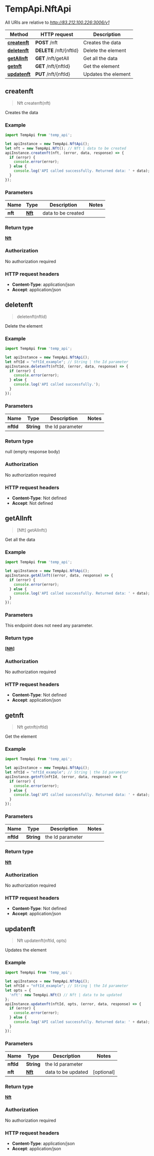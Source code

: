# TempApi.NftApi

All URIs are relative to *http://83.212.100.226:3006/v1*

Method | HTTP request | Description
------------- | ------------- | -------------
[**createnft**](NftApi.md#createnft) | **POST** /nft | Creates the data
[**deletenft**](NftApi.md#deletenft) | **DELETE** /nft/{nftId} | Delete the element
[**getAllnft**](NftApi.md#getAllnft) | **GET** /nft/getAll | Get all the data
[**getnft**](NftApi.md#getnft) | **GET** /nft/{nftId} | Get the element
[**updatenft**](NftApi.md#updatenft) | **PUT** /nft/{nftId} | Updates the element



## createnft

> Nft createnft(nft)

Creates the data

### Example

```javascript
import TempApi from 'temp_api';

let apiInstance = new TempApi.NftApi();
let nft = new TempApi.Nft(); // Nft | data to be created
apiInstance.createnft(nft, (error, data, response) => {
  if (error) {
    console.error(error);
  } else {
    console.log('API called successfully. Returned data: ' + data);
  }
});
```

### Parameters


Name | Type | Description  | Notes
------------- | ------------- | ------------- | -------------
 **nft** | [**Nft**](Nft.md)| data to be created | 

### Return type

[**Nft**](Nft.md)

### Authorization

No authorization required

### HTTP request headers

- **Content-Type**: application/json
- **Accept**: application/json


## deletenft

> deletenft(nftId)

Delete the element

### Example

```javascript
import TempApi from 'temp_api';

let apiInstance = new TempApi.NftApi();
let nftId = "nftId_example"; // String | the Id parameter
apiInstance.deletenft(nftId, (error, data, response) => {
  if (error) {
    console.error(error);
  } else {
    console.log('API called successfully.');
  }
});
```

### Parameters


Name | Type | Description  | Notes
------------- | ------------- | ------------- | -------------
 **nftId** | **String**| the Id parameter | 

### Return type

null (empty response body)

### Authorization

No authorization required

### HTTP request headers

- **Content-Type**: Not defined
- **Accept**: Not defined


## getAllnft

> [Nft] getAllnft()

Get all the data

### Example

```javascript
import TempApi from 'temp_api';

let apiInstance = new TempApi.NftApi();
apiInstance.getAllnft((error, data, response) => {
  if (error) {
    console.error(error);
  } else {
    console.log('API called successfully. Returned data: ' + data);
  }
});
```

### Parameters

This endpoint does not need any parameter.

### Return type

[**[Nft]**](Nft.md)

### Authorization

No authorization required

### HTTP request headers

- **Content-Type**: Not defined
- **Accept**: application/json


## getnft

> Nft getnft(nftId)

Get the element

### Example

```javascript
import TempApi from 'temp_api';

let apiInstance = new TempApi.NftApi();
let nftId = "nftId_example"; // String | the Id parameter
apiInstance.getnft(nftId, (error, data, response) => {
  if (error) {
    console.error(error);
  } else {
    console.log('API called successfully. Returned data: ' + data);
  }
});
```

### Parameters


Name | Type | Description  | Notes
------------- | ------------- | ------------- | -------------
 **nftId** | **String**| the Id parameter | 

### Return type

[**Nft**](Nft.md)

### Authorization

No authorization required

### HTTP request headers

- **Content-Type**: Not defined
- **Accept**: application/json


## updatenft

> Nft updatenft(nftId, opts)

Updates the element

### Example

```javascript
import TempApi from 'temp_api';

let apiInstance = new TempApi.NftApi();
let nftId = "nftId_example"; // String | the Id parameter
let opts = {
  'nft': new TempApi.Nft() // Nft | data to be updated
};
apiInstance.updatenft(nftId, opts, (error, data, response) => {
  if (error) {
    console.error(error);
  } else {
    console.log('API called successfully. Returned data: ' + data);
  }
});
```

### Parameters


Name | Type | Description  | Notes
------------- | ------------- | ------------- | -------------
 **nftId** | **String**| the Id parameter | 
 **nft** | [**Nft**](Nft.md)| data to be updated | [optional] 

### Return type

[**Nft**](Nft.md)

### Authorization

No authorization required

### HTTP request headers

- **Content-Type**: application/json
- **Accept**: application/json

